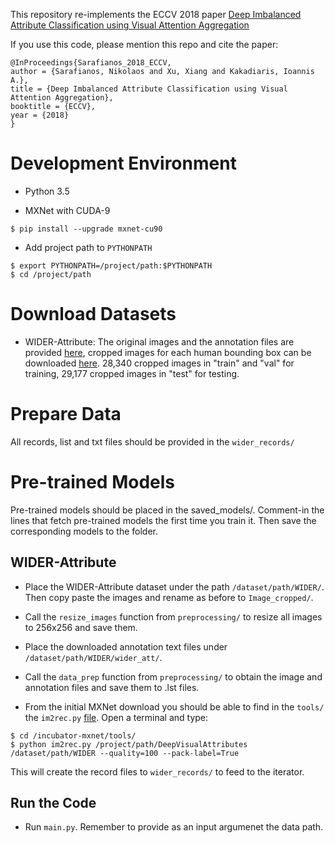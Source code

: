 This repository re-implements the ECCV 2018 paper [Deep Imbalanced Attribute Classification using Visual Attention Aggregation](https://arxiv.org/abs/1807.03903) 

If you use this code, please mention this repo and cite the paper:
```
@InProceedings{Sarafianos_2018_ECCV,
author = {Sarafianos, Nikolaos and Xu, Xiang and Kakadiaris, Ioannis A.},
title = {Deep Imbalanced Attribute Classification using Visual Attention Aggregation},
booktitle = {ECCV},
year = {2018}
}
```
# Development Environment

* Python 3.5

* MXNet with CUDA-9
```
$ pip install --upgrade mxnet-cu90
```
* Add project path to ```PYTHONPATH```
```
$ export PYTHONPATH=/project/path:$PYTHONPATH
$ cd /project/path
```

# Download Datasets

* WIDER-Attribute: The original images and the annotation files are provided [here](http://mmlab.ie.cuhk.edu.hk/projects/WIDERAttribute.html), cropped images for each human bounding box can be downloaded [here](https://github.com/zhufengx/SRN_multilabel). 28,340 cropped images in "train" and "val" for training, 29,177 cropped images in "test" for testing.


# Prepare Data

All records, list and txt files should be provided in the `wider_records/`

# Pre-trained Models

Pre-trained models should be placed in the saved_models/. Comment-in the lines that fetch pre-trained models the first time you train it. Then save the corresponding models to the folder. 

## WIDER-Attribute

* Place the WIDER-Attribute dataset under the path `/dataset/path/WIDER/`. Then copy paste the images and rename as before to `Image_cropped/`. 

* Call the `resize_images` function from `preprocessing/` to resize all images to 256x256 and save them. 

* Place the downloaded annotation text files under `/dataset/path/WIDER/wider_att/`.

* Call the `data_prep` function from `preprocessing/` to obtain the image and annotation files and save them to .lst files. 

* From the initial MXNet download you should be able to find in the `tools/` the `im2rec.py` [file](https://github.com/apache/incubator-mxnet/blob/master/tools/im2rec.py). Open a terminal and type:

```
$ cd /incubator-mxnet/tools/
$ python im2rec.py /project/path/DeepVisualAttributes /dataset/path/WIDER --quality=100 --pack-label=True
```

This will create the record files to `wider_records/` to feed to the iterator.

## Run the Code

* Run `main.py`. Remember to provide as an input argumenet the data path. 
